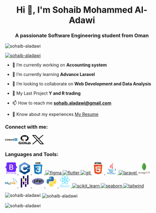 <h1 align="center">Hi 👋, I'm Sohaib Mohammed Al-Adawi</h1>
<h3 align="center">A passionate Software Engineering student from Oman</h3>

<p align="left"> <img src="https://komarev.com/ghpvc/?username=sohaib-aladawi&label=Profile%20views&color=0e75b6&style=flat" alt="sohaib-aladawi" /> </p>

<p align="left"> <a href="https://github.com/ryo-ma/github-profile-trophy"><img src="https://github-profile-trophy.vercel.app/?username=sohaib-aladawi" alt="sohaib-aladawi" /></a> </p>

- 🔭 I’m currently working on **Accounting system**

- 🌱 I’m currently learning **Advance Laravel**

- 👯 I’m looking to collaborate on **Web Development and Data Analysis**

- 🏁 My Last Project <a herf="https://yandrtrading.com/">**Y and R trading**</a>

- 📫 How to reach me **sohaib.aladawi@gmail.com**

- 📄 Know about my experiences [My Resume](https://drive.google.com/file/d/1QZKMNjuPOPKfgQii0PzvWCujruwTFK6B/view?usp=sharing)

<h3 align="left">Connect with me:</h3>
<p align="left">
<a href="https://linkedin.com/in/sohaib-aladawi" target="blank"><img align="center" src="https://raw.githubusercontent.com/devicons/devicon/master/icons/linkedin/linkedin-original-wordmark.svg" alt="sohaib-aladawi" height="30" width="40" /></a>
<a href="https://github.com/sohaib-aladawi" target="blank"><img align="center" src="https://raw.githubusercontent.com/devicons/devicon/master/icons/github/github-original-wordmark.svg" alt="sohaib-aladawi" height="30" width="40" /></a>
<a href="https://twitter.com/Suhaib_AlAdawi" target="blank"><img align="center" src="https://raw.githubusercontent.com/devicons/devicon/master/icons/twitter/twitter-original.svg" alt="Suhaib_AlAdawi" height="30" width="40" /></a>
</p>

<h3 align="left">Languages and Tools:</h3>
<p align="left"> 
<a href="https://getbootstrap.com" target="_blank" rel="noreferrer"> 
<img src="https://raw.githubusercontent.com/devicons/devicon/master/icons/bootstrap/bootstrap-plain-wordmark.svg" alt="bootstrap" width="40" height="40"/> 
</a> 
<a href="https://www.w3schools.com/cpp/" target="_blank" rel="noreferrer"> 
<img src="https://raw.githubusercontent.com/devicons/devicon/master/icons/cplusplus/cplusplus-original.svg" alt="cplusplus" width="40" height="40"/> 
</a> 
<a href="https://www.w3schools.com/css/" target="_blank" rel="noreferrer"> 
<img src="https://raw.githubusercontent.com/devicons/devicon/master/icons/css3/css3-original-wordmark.svg" alt="css3" width="40" height="40"/> 
</a> 
<a href="https://figma.com" target="_blank" rel="noreferrer"> 
<img src="https://www.vectorlogo.zone/logos/figma/figma-icon.svg" alt="figma" width="40" height="40"/> 
</a> 
<a href="https://flutter.dev" target="_blank" rel="noreferrer"> 
<img src="https://www.vectorlogo.zone/logos/flutterio/flutterio-icon.svg" alt="flutter" width="40" height="40"/> 
</a> 
<a href="https://git-scm.com/" target="_blank" rel="noreferrer"> 
<img src="https://www.vectorlogo.zone/logos/git-scm/git-scm-icon.svg" alt="git" width="40" height="40"/> 
</a> 
<a href="https://www.w3.org/html/" target="_blank" rel="noreferrer"> 
<img src="https://raw.githubusercontent.com/devicons/devicon/master/icons/html5/html5-original-wordmark.svg" alt="html5" width="40" height="40"/> 
</a> 
<a href="https://www.java.com" target="_blank" rel="noreferrer"> 
<img src="https://raw.githubusercontent.com/devicons/devicon/master/icons/java/java-original.svg" alt="java" width="40" height="40"/> 
</a> 
<a href="https://laravel.com/" target="_blank" rel="noreferrer"> 
<img src="https://laravel.com/img/logomark.min.svg" alt="laravel" width="40" height="40"/> 
</a> 
<a href="https://www.mongodb.com/" target="_blank" rel="noreferrer"> 
<img src="https://raw.githubusercontent.com/devicons/devicon/master/icons/mongodb/mongodb-original-wordmark.svg" alt="mongodb" width="40" height="40"/> 
</a> 
<a href="https://www.mysql.com/" target="_blank" rel="noreferrer"> 
<img src="https://raw.githubusercontent.com/devicons/devicon/master/icons/mysql/mysql-original-wordmark.svg" alt="mysql" width="40" height="40"/> 
</a> 
<a href="https://pandas.pydata.org/" target="_blank" rel="noreferrer"> 
<img src="https://raw.githubusercontent.com/devicons/devicon/2ae2a900d2f041da66e950e4d48052658d850630/icons/pandas/pandas-original.svg" alt="pandas" width="40" height="40"/> 
</a> 
<a href="https://www.php.net" target="_blank" rel="noreferrer"> 
<img src="https://raw.githubusercontent.com/devicons/devicon/master/icons/php/php-original.svg" alt="php" width="40" height="40"/> 
</a> 
<a href="https://www.python.org" target="_blank" rel="noreferrer"> 
<img src="https://raw.githubusercontent.com/devicons/devicon/master/icons/python/python-original.svg" alt="python" width="40" height="40"/> 
</a> 
<a href="https://reactjs.org/" target="_blank" rel="noreferrer"> 
<img src="https://raw.githubusercontent.com/devicons/devicon/master/icons/react/react-original-wordmark.svg" alt="react" width="40" height="40"/> 
</a> 
<a href="https://scikit-learn.org/" target="_blank" rel="noreferrer"> 
<img src="https://upload.wikimedia.org/wikipedia/commons/0/05/Scikit_learn_logo_small.svg" alt="scikit_learn" width="40" height="40"/> 
</a> 
<a href="https://seaborn.pydata.org/" target="_blank" rel="noreferrer"> 
<img src="https://seaborn.pydata.org/_images/logo-mark-lightbg.svg" alt="seaborn" width="40" height="40"/> 
</a> 
<a href="https://tailwindcss.com/" target="_blank" rel="noreferrer"> 
<img src="https://www.vectorlogo.zone/logos/tailwindcss/tailwindcss-icon.svg" alt="tailwind" width="40" height="40"/> 
</a> 
</p>

<p><img align="left" src="https://github-readme-stats.vercel.app/api/top-langs?username=sohaib-aladawi&show_icons=true&locale=en&layout=compact" alt="sohaib-aladawi" /></p>

<p>&nbsp;<img align="center" src="https://github-readme-stats.vercel.app/api?username=sohaib-aladawi&show_icons=true&locale=en" alt="sohaib-aladawi" /></p>

<p><img align="center" src="https://github-readme-streak-stats.herokuapp.com/?user=sohaib-aladawi&" alt="sohaib-aladawi" /></p>

